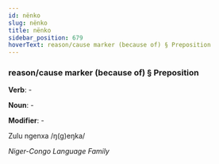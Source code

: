 ```yaml
---
id: nënko
slug: nënko
title: nënko
sidebar_position: 679
hoverText: reason/cause marker (because of) § Preposition
---
```


### reason/cause marker (because of) § Preposition

**Verb**: -

**Noun**: -

**Modifier**: -

Zulu ngenxa /ŋ(ɡ)eŋka/

*Niger-Congo Language Family*